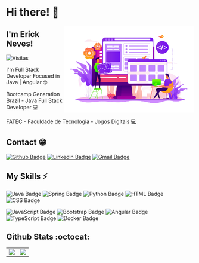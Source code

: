 ### <h1>Hi there! :wave:</h1><img align="right" width="350" src="img/dev.png" />
 
## I'm Erick Neves! 

<p><img src="https://visitor-badge.glitch.me/badge?page_id=erick-neves.erick-neves" alt="Visitas"></p>

I'm Full Stack Developer Focused in Java | Angular :nerd_face:

Bootcamp Genaration Brazil - Java Full Stack Developer 💻

FATEC - Faculdade de Tecnologia - Jogos Digitais 💻

## Contact :grin:

[![Github Badge](https://img.shields.io/badge/-Github-000?style=flat-square&logo=Github&logoColor=white&link=https://github.com/Erick-Neves)](https://github.com/Erick-Neves)
[![Linkedin Badge](https://img.shields.io/badge/-LinkedIn-blue?style=flat-square&logo=Linkedin&logoColor=white&link=https://www.linkedin.com/in/erick-neves-aba959151)](https://www.linkedin.com/in/erick-neves-aba959151)
[![Gmail Badge](https://img.shields.io/badge/-Gmail-c14438?style=flat-square&logo=Gmail&logoColor=white&link=mailto:batistasd678@gmail.com)](mailto:batistasd678@gmail.com)

## My Skills :zap:

![Java Badge](https://img.shields.io/badge/Java-%23ED8B00.svg?&style=plastic&logo=java&logoColor=white?logoWidth=40)
![Spring Badge](https://img.shields.io/badge/Spring%20-%236DB33F.svg?&style=plastic&logo=spring&logoColor=white)
![Python Badge](https://img.shields.io/badge/Python%20-14354C.svg?style=plastic&logo=python&logoColor=white)
![HTML Badge](https://img.shields.io/badge/HTML5%20-%23E34F26.svg?&style=plastic&logo=html5&logoColor=white)
![CSS Badge](https://img.shields.io/badge/CSS3%20-%231572B6.svg?&style=plastic&logo=css3&logoColor=white)

![JavaScript Badge](https://img.shields.io/badge/JavaScript-yellow.svg?&style=plastic&logo=javascript&logoColor=white)
![Bootstrap Badge](https://img.shields.io/badge/Bootstrap%20-%23563D7C.svg?&style=plastic&logo=bootstrap&logoColor=white)
![Angular Badge](https://img.shields.io/badge/Angular%20-%23DD0031.svg?&style=plastic&logo=angular&logoColor=white?color=blue)
![TypeScript Badge](https://img.shields.io/badge/TypeScript%20-%23007ACC.svg?&style=plastic&logo=typescript&logoColor=white)
![Docker Badge](https://img.shields.io/badge/Docker-0FAAFF.svg?&style=plastic&logo=docker&logoColor=white)

## Github Stats :octocat:
<center>
<table>
  <tr>
    <td><img align="left" padding-right="10px" src=https://github-readme-stats.vercel.app/api?username=erick-neves&show_icons=true&theme=dracula></td>
    <td><img align="left" padding-right="10px" src=https://github-readme-stats.vercel.app/api/top-langs/?username=erick-neves&show_icons=true&theme=dracula&layout=compact></td>
  </tr>  
</table>
</center>
